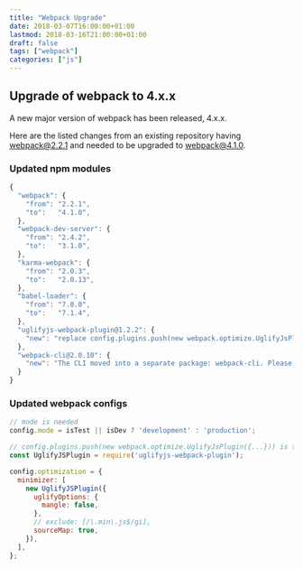 ```yaml
---
title: "Webpack Upgrade"
date: 2018-03-07T16:00:00+01:00
lastmod: 2018-03-16T21:00:00+01:00
draft: false
tags: ["webpack"]
categories: ["js"]
---
```



## Upgrade of webpack to 4.x.x

A new major version of webpack has been released, 4.x.x.

Here are the listed changes from an existing repository having webpack@2.2.1 and needed to be upgraded to webpack@4.1.0.

<!--more-->

### Updated npm modules

```javascript
{
  "webpack": {
    "from": "2.2.1",
    "to":   "4.1.0",
  },
  "webpack-dev-server": {
    "from": "2.4.2",
    "to":   "3.1.0",
  },
  "karma-webpack": {
    "from": "2.0.3",
    "to":   "2.0.13",
  },
  "babel-loader": {
    "from": "7.0.0",
    "to":   "7.1.4",
  },
  "uglifyjs-webpack-plugin@1.2.2": {
    "new": "replace config.plugins.push(new webpack.optimize.UglifyJsPlugin({...}))"
  },
  "webpack-cli@2.0.10": {
    "new": "The CLI moved into a separate package: webpack-cli. Please install 'webpack-cli' in addition to webpack itself to use the CLI."
  }
}
```

### Updated webpack configs

```javascript
// mode is needed
config.mode = isTest || isDev ? 'development' : 'production';

// config.plugins.push(new webpack.optimize.UglifyJsPlugin({...})) is to be replaced by:
const UglifyJSPlugin = require('uglifyjs-webpack-plugin');

config.optimization = {
  minimizer: [
    new UglifyJSPlugin({
      uglifyOptions: {
        mangle: false,
      },
      // exclude: [/\.min\.js$/gi],
      sourceMap: true,
    }),
  ],
};
```
